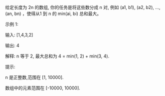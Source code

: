 给定长度为 2n 的数组, 你的任务是将这些数分成 n 对, 例如 (a1, b1), (a2, b2), ..., (an, bn) ，使得从1 到 n 的 min(ai, bi) 总和最大。

示例 1:

输入: [1,4,3,2]

输出: 4

解释: n 等于 2, 最大总和为 4 = min(1, 2) + min(3, 4).

提示:

n 是正整数,范围在 [1, 10000].

数组中的元素范围在 [-10000, 10000].
